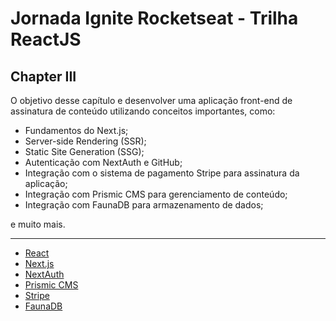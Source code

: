 # Jornada Ignite Rocketseat - Trilha ReactJS

## Chapter III

O objetivo desse capítulo e desenvolver uma aplicação front-end de assinatura de conteúdo utilizando conceitos importantes, como:

- Fundamentos do Next.js;
- Server-side Rendering (SSR);
- Static Site Generation (SSG);
- Autenticação com NextAuth e GitHub;
- Integração com o sistema de pagamento Stripe para assinatura da aplicação;
- Integração com Prismic CMS para gerenciamento de conteúdo;
- Integração com FaunaDB para armazenamento de dados;

e muito mais.

***

- [React](https://reactjs.org)
- [Next.js](https://nextjs.org/)
- [NextAuth](https://next-auth.js.org/)
- [Prismic CMS](https://prismic.io/)
- [Stripe](https://stripe.com/en-br)
- [FaunaDB](https://fauna.com/)
